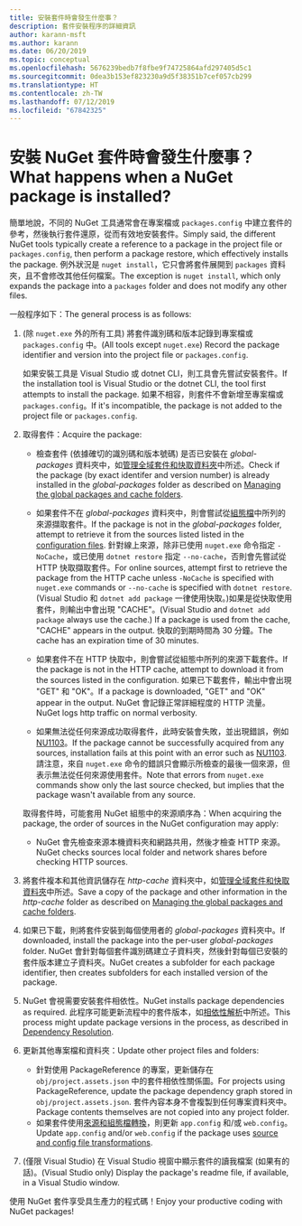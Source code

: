 ```yaml
---
title: 安裝套件時會發生什麼事？
description: 套件安裝程序的詳細資訊
author: karann-msft
ms.author: karann
ms.date: 06/20/2019
ms.topic: conceptual
ms.openlocfilehash: 5676239bedb7f8fbe9f74725864afd297405d5c1
ms.sourcegitcommit: 0dea3b153ef823230a9d5f38351b7cef057cb299
ms.translationtype: HT
ms.contentlocale: zh-TW
ms.lasthandoff: 07/12/2019
ms.locfileid: "67842325"
---
```

# <a name="what-happens-when-a-nuget-package-is-installed"></a><span data-ttu-id="f152a-103">安裝 NuGet 套件時會發生什麼事？</span><span class="sxs-lookup"><span data-stu-id="f152a-103">What happens when a NuGet package is installed?</span></span>

<span data-ttu-id="f152a-104">簡單地說，不同的 NuGet 工具通常會在專案檔或 `packages.config` 中建立套件的參考，然後執行套件還原，從而有效地安裝套件。</span><span class="sxs-lookup"><span data-stu-id="f152a-104">Simply said, the different NuGet tools typically create a reference to a package in the project file or `packages.config`, then perform a package restore, which effectively installs the package.</span></span> <span data-ttu-id="f152a-105">例外狀況是 `nuget install`，它只會將套件展開到 `packages` 資料夾，且不會修改其他任何檔案。</span><span class="sxs-lookup"><span data-stu-id="f152a-105">The exception is `nuget install`, which only expands the package into a `packages` folder and does not modify any other files.</span></span>

<span data-ttu-id="f152a-106">一般程序如下：</span><span class="sxs-lookup"><span data-stu-id="f152a-106">The general process is as follows:</span></span>

1. <span data-ttu-id="f152a-107">(除 `nuget.exe` 外的所有工具) 將套件識別碼和版本記錄到專案檔或 `packages.config` 中。</span><span class="sxs-lookup"><span data-stu-id="f152a-107">(All tools except `nuget.exe`) Record the package identifier and version into the project file or `packages.config`.</span></span>

   <span data-ttu-id="f152a-108">如果安裝工具是 Visual Studio 或 dotnet CLI，則工具會先嘗試安裝套件。</span><span class="sxs-lookup"><span data-stu-id="f152a-108">If the installation tool is Visual Studio or the dotnet CLI, the tool first attempts to install the package.</span></span> <span data-ttu-id="f152a-109">如果不相容，則套件不會新增至專案檔或 `packages.config`。</span><span class="sxs-lookup"><span data-stu-id="f152a-109">If it's incompatible, the package is not added to the project file or `packages.config`.</span></span>

2. <span data-ttu-id="f152a-110">取得套件：</span><span class="sxs-lookup"><span data-stu-id="f152a-110">Acquire the package:</span></span>
   - <span data-ttu-id="f152a-111">檢查套件 (依據確切的識別碼和版本號碼) 是否已安裝在 *global-packages* 資料夾中，如[管理全域套件和快取資料夾](../consume-packages/managing-the-global-packages-and-cache-folders.md)中所述。</span><span class="sxs-lookup"><span data-stu-id="f152a-111">Check if the package (by exact identifer and version number) is already installed in the *global-packages* folder as described on [Managing the global packages and cache folders](../consume-packages/managing-the-global-packages-and-cache-folders.md).</span></span>

   - <span data-ttu-id="f152a-112">如果套件不在 *global-packages* 資料夾中，則會嘗試從[組態檔](../consume-packages/Configuring-NuGet-Behavior.md)中所列的來源擷取套件。</span><span class="sxs-lookup"><span data-stu-id="f152a-112">If the package is not in the *global-packages* folder, attempt to retrieve it from the sources listed listed in the [configuration files](../consume-packages/Configuring-NuGet-Behavior.md).</span></span> <span data-ttu-id="f152a-113">針對線上來源，除非已使用 `nuget.exe` 命令指定 `-NoCache`，或已使用 `dotnet restore` 指定 `--no-cache`，否則會先嘗試從 HTTP 快取擷取套件。</span><span class="sxs-lookup"><span data-stu-id="f152a-113">For online sources, attempt first to retrieve the package from the HTTP cache unless `-NoCache` is specified with `nuget.exe` commands or `--no-cache` is specified with `dotnet restore`.</span></span> <span data-ttu-id="f152a-114">(Visual Studio 和 `dotnet add package` 一律使用快取。)如果是從快取使用套件，則輸出中會出現 "CACHE"。</span><span class="sxs-lookup"><span data-stu-id="f152a-114">(Visual Studio and `dotnet add package` always use the cache.) If a package is used from the cache, "CACHE" appears in the output.</span></span> <span data-ttu-id="f152a-115">快取的到期時間為 30 分鐘。</span><span class="sxs-lookup"><span data-stu-id="f152a-115">The cache has an expiration time of 30 minutes.</span></span>

   - <span data-ttu-id="f152a-116">如果套件不在 HTTP 快取中，則會嘗試從組態中所列的來源下載套件。</span><span class="sxs-lookup"><span data-stu-id="f152a-116">If the package is not in the HTTP cache, attempt to download it from the sources listed in the configuration.</span></span> <span data-ttu-id="f152a-117">如果已下載套件，輸出中會出現 "GET" 和 "OK"。</span><span class="sxs-lookup"><span data-stu-id="f152a-117">If a package is downloaded, "GET" and "OK" appear in the output.</span></span> <span data-ttu-id="f152a-118">NuGet 會記錄正常詳細程度的 HTTP 流量。</span><span class="sxs-lookup"><span data-stu-id="f152a-118">NuGet logs http traffic on normal verbosity.</span></span>

   - <span data-ttu-id="f152a-119">如果無法從任何來源成功取得套件，此時安裝會失敗，並出現錯誤，例如 [NU1103](../reference/errors-and-warnings/NU1103.md)。</span><span class="sxs-lookup"><span data-stu-id="f152a-119">If the package cannot be successfully acquired from any sources, installation fails at this point with an error such as [NU1103](../reference/errors-and-warnings/NU1103.md).</span></span> <span data-ttu-id="f152a-120">請注意，來自 `nuget.exe` 命令的錯誤只會顯示所檢查的最後一個來源，但表示無法從任何來源使用套件。</span><span class="sxs-lookup"><span data-stu-id="f152a-120">Note that errors from `nuget.exe` commands show only the last source checked, but implies that the package wasn't available from any source.</span></span>

   <span data-ttu-id="f152a-121">取得套件時，可能套用 NuGet 組態中的來源順序為：</span><span class="sxs-lookup"><span data-stu-id="f152a-121">When acquiring the package, the order of sources in the NuGet configuration may apply:</span></span>

   - <span data-ttu-id="f152a-122">NuGet 會先檢查來源本機資料夾和網路共用，然後才檢查 HTTP 來源。</span><span class="sxs-lookup"><span data-stu-id="f152a-122">NuGet checks sources local folder and network shares before checking HTTP sources.</span></span>

3. <span data-ttu-id="f152a-123">將套件複本和其他資訊儲存在 *http-cache* 資料夾中，如[管理全域套件和快取資料夾](../consume-packages/managing-the-global-packages-and-cache-folders.md)中所述。</span><span class="sxs-lookup"><span data-stu-id="f152a-123">Save a copy of the package and other information in the *http-cache* folder as described on [Managing the global packages and cache folders](../consume-packages/managing-the-global-packages-and-cache-folders.md).</span></span>

4. <span data-ttu-id="f152a-124">如果已下載，則將套件安裝到每個使用者的 *global-packages* 資料夾中。</span><span class="sxs-lookup"><span data-stu-id="f152a-124">If downloaded, install the package into the per-user *global-packages* folder.</span></span> <span data-ttu-id="f152a-125">NuGet 會針對每個套件識別碼建立子資料夾，然後針對每個已安裝的套件版本建立子資料夾。</span><span class="sxs-lookup"><span data-stu-id="f152a-125">NuGet creates a subfolder for each package identifier, then creates subfolders for each installed version of the package.</span></span>

5. <span data-ttu-id="f152a-126">NuGet 會視需要安裝套件相依性。</span><span class="sxs-lookup"><span data-stu-id="f152a-126">NuGet installs package dependencies as required.</span></span> <span data-ttu-id="f152a-127">此程序可能更新流程中的套件版本，如[相依性解析](../consume-packages/dependency-resolution.md)中所述。</span><span class="sxs-lookup"><span data-stu-id="f152a-127">This process might update package versions in the process, as described in [Dependency Resolution](../consume-packages/dependency-resolution.md).</span></span>

6. <span data-ttu-id="f152a-128">更新其他專案檔和資料夾：</span><span class="sxs-lookup"><span data-stu-id="f152a-128">Update other project files and folders:</span></span>

    - <span data-ttu-id="f152a-129">針對使用 PackageReference 的專案，更新儲存在 `obj/project.assets.json` 中的套件相依性關係圖。</span><span class="sxs-lookup"><span data-stu-id="f152a-129">For projects using PackageReference, update the package dependency graph stored in `obj/project.assets.json`.</span></span> <span data-ttu-id="f152a-130">套件內容本身不會複製到任何專案資料夾中。</span><span class="sxs-lookup"><span data-stu-id="f152a-130">Package contents themselves are not copied into any project folder.</span></span>
    - <span data-ttu-id="f152a-131">如果套件使用[來源和組態檔轉換](../create-packages/source-and-config-file-transformations.md)，則更新 `app.config` 和/或 `web.config`。</span><span class="sxs-lookup"><span data-stu-id="f152a-131">Update `app.config` and/or `web.config` if the package uses [source and config file transformations](../create-packages/source-and-config-file-transformations.md).</span></span>

7. <span data-ttu-id="f152a-132">(僅限 Visual Studio) 在 Visual Studio 視窗中顯示套件的讀我檔案 (如果有的話)。</span><span class="sxs-lookup"><span data-stu-id="f152a-132">(Visual Studio only) Display the package's readme file, if available, in a Visual Studio window.</span></span>

<span data-ttu-id="f152a-133">使用 NuGet 套件享受具生產力的程式碼！</span><span class="sxs-lookup"><span data-stu-id="f152a-133">Enjoy your productive coding with NuGet packages!</span></span>
